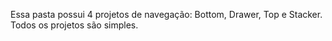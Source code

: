 Essa pasta possui 4 projetos de navegação: Bottom, Drawer, Top e Stacker. Todos os projetos são simples.